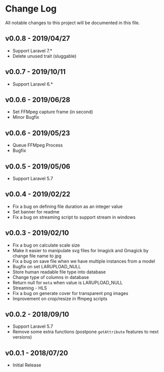 # Change Log

All notable changes to this project will be documented in this file.

## v0.0.8 - 2019/04/27
- Support Laravel 7.*
- Delete unused trait (sluggable)

## v0.0.7 - 2019/10/11
- Support Laravel 6.* 

## v0.0.6 - 2019/06/28
- Set FFMpeg capture frame (in second)
- Minor Bugfix

## v0.0.6 - 2019/05/23
- Queue FFMpeg Process
- Bugfix

## v0.0.5 - 2019/05/06
- Support Laravel 5.7

## v0.0.4 - 2019/02/22
- Fix a bug on defining file duration as an integer value
- Set banner for readme
- Fix a bug on streaming script to support stream in windows 

## v0.0.3 - 2019/02/10
- Fix a bug on calculate scale size
- Make it easier to manipulate svg files for Imagick and Gmagick by change file name to jpg
- Fix a bug on save file when we have multiple instances from a model
- Bugfix on set LARUPLOAD_NULL
- Store human readable file type into database
- Change type of columns in database
- Return null for `meta` when value is LARUPLOAD_NULL
- Streaming - HLS
- Fix a bug on generate cover for transparent png images
- Improvement on crop/resize in ffmpeg scripts

## v0.0.2 - 2018/09/10
- Support Laravel 5.7
- Remove some extra functions (postpone `getAttribute` features to next versions) 

## v0.0.1 - 2018/07/20
- Initial Release
